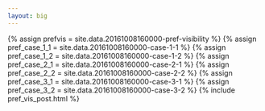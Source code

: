 ```yaml
---
layout: big
---
```

{% assign prefvis = site.data.20161008160000-pref-visibility %}
{% assign pref_case_1_1 = site.data.20161008160000-case-1-1 %}
{% assign pref_case_1_2 = site.data.20161008160000-case-1-2 %}
{% assign pref_case_2_1 = site.data.20161008160000-case-2-1 %}
{% assign pref_case_2_2 = site.data.20161008160000-case-2-2 %}
{% assign pref_case_3_1 = site.data.20161008160000-case-3-1 %}
{% assign pref_case_3_2 = site.data.20161008160000-case-3-2 %}
{% include pref_vis_post.html %}
